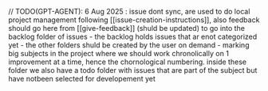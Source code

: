 // TODO(GPT-AGENT): 6 Aug 2025 : issue dont sync, are used to do local project management following [[issue-creation-instructions]], also feedback should go here from [[give-feedback]] (shuld be updated) to go into the backlog folder of issues - the backlog holds issues that ar enot categorized yet - the other folders shuld be created by the user on demand - marking big subjects in the project where we should work chronolically on 1 improvement at a time, hence the chornological numbering. inside these folder we also have a todo folder with issues that are part of the subject but have notbeen selected for developement yet
